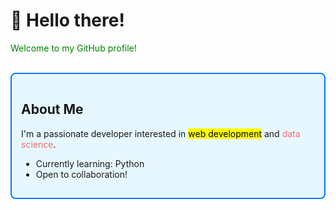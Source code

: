 # 👋 Hello there!

<font color="green">Welcome to my GitHub profile!</font>

<br>

<div style="border: 2px solid #007bff; padding: 15px; background-color: #e6f7ff; border-radius: 8px;">
  <h2>About Me</h2>
  <p>I'm a passionate developer interested in <mark>web development</mark> and <font color="#ff6b6b">data science</font>.</p>
  <ul>
    <li>Currently learning: Python</li>
    <li>Open to collaboration!</li>
  </ul>
</div>

<br>
